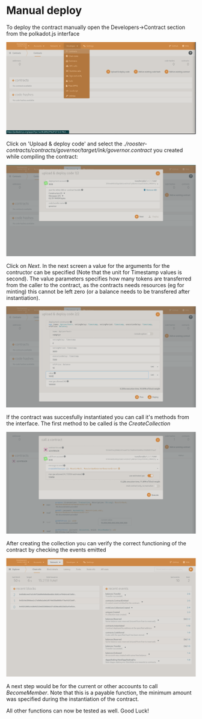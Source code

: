 # Manual deploy

To deploy the contract manually open the Developers->Contract section from the polkadot.js interface

![Contracts](images/polkadot-dev-contract.png)

Click on 'Upload & deploy code' and select the *./rooster-contracts/contracts/governor/target/ink/governor.contract* you created while compiling the contract:

![Deploy](images/polkadot-deploy1.png)

Click on *Next*. In the next screen a value for the arguments for the contructor can be specified (Note that the unit for Timestamp values is second). The value parameters specifies how many tokens are transferred from the caller to the contract, as the contracts needs resources (eg for minting) this cannot be left zero (or a balance needs to be transfered after instantiation).

![Deploy](images/polkadot-deploy2.png)

If the contract was succesfully instantiated you can call it's methods from the interface. The first method to be called is the *CreateCollection*

![Create](images/polkadot-create-collection.png)

After creating the collection you can verify the correct functioning of the contract by checking the events emitted

![Events](images/polkadot-create-collection-events.png)

A next step would be for the current or other accounts to call *BecomeMember*. Note that this is a payable function, the minimum amount was specified during the instantiation of the contract. 

All other functions can now be tested as well. Good Luck!
